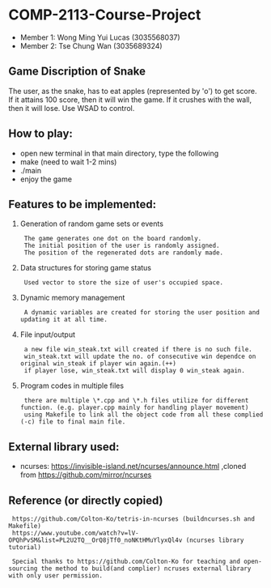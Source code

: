 # COMP-2113-Course-Project
* Member 1: Wong Ming Yui Lucas (3035568037)
* Member 2: Tse Chung Wan (3035689324)

## Game Discription of Snake
The user, as the snake, has to eat apples (represented by 'o') to get score. If it attains 100 score, then it will win the game. If it crushes with the wall, then it will lose. Use WSAD to control.

## How to play:
* open new terminal in that main directory, type the following
* make (need to wait 1-2 mins)
* ./main
* enjoy the game

## Features to be implemented:
1. Generation of random game sets or events

        The game generates one dot on the board randomly. 
        The initial position of the user is randomly assigned. 
        The position of the regenerated dots are randomly made.

2. Data structures for storing game status

        Used vector to store the size of user's occupied space.

3. Dynamic memory management

        A dynamic variables are created for storing the user position and updating it at all time.

4. File input/output

        a new file win_steak.txt will created if there is no such file.
        win_steak.txt will update the no. of consecutive win dependce on original win_steak if player win again.(++)
        if player lose, win_steak.txt will display 0 win_steak again.
        
   
5. Program codes in multiple files

        there are multiple \*.cpp and \*.h files utilize for different function. (e.g. player.cpp mainly for handling player movement)
        using Makefile to link all the object code from all these complied (-c) file to final main file.
        
## External library used:
* ncurses:
     https://invisible-island.net/ncurses/announce.html
     ,cloned from https://github.com/mirror/ncurses
     
## Reference (or directly copied)
     https://github.com/Colton-Ko/tetris-in-ncurses (buildncurses.sh and Makefile)
     https://www.youtube.com/watch?v=lV-OPQhPvSM&list=PL2U2TQ__OrQ8jTf0_noNKtHMuYlyxQl4v (ncurses library tutorial)
          
     Special thanks to https://github.com/Colton-Ko for teaching and open-sourcing the method to build(and complier) ncruses external library with only user permission.
